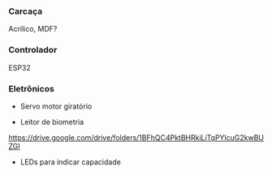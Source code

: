 <h3>Carcaça</h3>
Acrílico, MDF?

<h3>Controlador</h3>
ESP32

<h3>Eletrônicos</h3>

- Servo motor giratório

- Leitor de biometria

https://drive.google.com/drive/folders/1BFhQC4PktBHRkiLiTqPYlcuG2kwBUZGI
 
- LEDs para indicar capacidade

